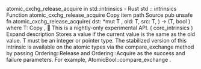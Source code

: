 atomic_cxchg_release_acquire in std::intrinsics - Rust
std
::
intrinsics
Function
atomic_cxchg_release_acquire
Copy item path
Source
pub unsafe fn atomic_cxchg_release_acquire<T>(
    dst:
*mut T
,
    old: T,
    src: T,
) -> (T,
bool
)
where
    T:
Copy
,
🔬
This is a nightly-only experimental API. (
core_intrinsics
)
Expand description
Stores a value if the current value is the same as the
old
value.
T
must be an integer or pointer type.
The stabilized version of this intrinsic is available on the
atomic
types via the
compare_exchange
method by passing
Ordering::Release
and
Ordering::Acquire
as the success and failure parameters.
For example,
AtomicBool::compare_exchange
.